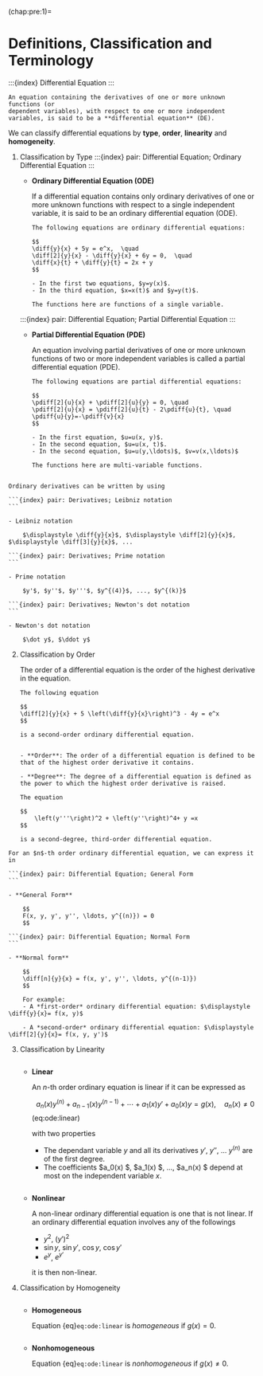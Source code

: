 <!-- ```{math}
\newcommand{\diff}[3][]{\frac{\mathrm{d}^{#1} #2}{\mathrm{d} #3^{#1}}}
\newcommand{\pdiff}[3][]{\frac{\partial^{#1} #2}{\partial #3^{#1}}}
``` -->

(chap:pre:1)=
# Definitions, Classification and Terminology

:::{index} Differential Equation
:::

```{prf:definition} Differential Equations
An equation containing the derivatives of one or more unknown functions (or
dependent variables), with respect to one or more independent variables, is said to be a **differential equation** (DE).
```

We can classify differential equations by **type**, **order**, **linearity** and **homogeneity**.

1. Classification by Type
    :::{index} pair: Differential Equation; Ordinary Differential Equation
    :::
    - **Ordinary Differential Equation (ODE)**

        If a differential equation contains only ordinary derivatives of one or more unknown functions with respect to a single independent variable, it is said to be an ordinary differential equation (ODE).

        ```{prf:example}    
        The following equations are ordinary differential equations:

        $$
        \diff{y}{x} + 5y = e^x,  \quad
        \diff[2]{y}{x} - \diff{y}{x} + 6y = 0,  \quad 
        \diff{x}{t} + \diff{y}{t} = 2x + y
        $$        

        - In the first two equations, $y=y(x)$. 
        - In the third equation, $x=x(t)$ and $y=y(t)$. 
        
        The functions here are functions of a single variable.
        ```

    :::{index} pair: Differential Equation; Partial Differential Equation
    :::
    - **Partial Differential Equation (PDE)**

        An equation involving partial derivatives of one or more unknown functions of two or more independent variables is called a partial differential equation (PDE).

        ```{prf:example}
        The following equations are partial differential equations:

        $$
        \pdiff[2]{u}{x} + \pdiff[2]{u}{y} = 0, \quad
        \pdiff[2]{u}{x} = \pdiff[2]{u}{t} - 2\pdiff{u}{t}, \quad
        \pdiff{u}{y}=-\pdiff{v}{x}
        $$

        - In the first equation, $u=u(x, y)$.
        - In the second equation, $u=u(x, t)$.
        - In the second equation, $u=u(y,\ldots)$, $v=v(x,\ldots)$

        The functions here are multi-variable functions.
        ```

```{index} Derivatives
```        

````{prf:remark} Notations of derivatives
Ordinary derivatives can be written by using

```{index} pair: Derivatives; Leibniz notation
```        

- Leibniz notation

    $\displaystyle \diff{y}{x}$, $\displaystyle \diff[2]{y}{x}$, $\displaystyle \diff[3]{y}{x}$, ...

```{index} pair: Derivatives; Prime notation
```        

- Prime notation

    $y'$, $y''$, $y'''$, $y^{(4)}$, ..., $y^{(k)}$

```{index} pair: Derivatives; Newton's dot notation
```        

- Newton's dot notation

    $\dot y$, $\ddot y$
````

2. Classification by Order

    The order of a differential equation is the order of the highest derivative in the equation.

    ```{prf:example}
    The following equation

    $$
    \diff[2]{y}{x} + 5 \left(\diff{y}{x}\right)^3 - 4y = e^x
    $$

    is a second-order ordinary differential equation.
    ```

    ```{index} pair: Differential Equation; Order and Degree
    ```

    ```{prf:remark} Order and Degree of differential equations
    - **Order**: The order of a differential equation is defined to be that of the highest order derivative it contains.

    - **Degree**: The degree of a differential equation is defined as the power to which the highest order derivative is raised.

    The equation

    $$
        \left(y'''\right)^2 + \left(y''\right)^4+ y =x
    $$

    is a second-degree, third-order differential equation.
    ```


````{prf:remark} Forms of Differential Equations
For an $n$-th order ordinary differential equation, we can express it in

```{index} pair: Differential Equation; General Form
```

- **General Form**

    $$
    F(x, y, y', y'', \ldots, y^{(n)}) = 0
    $$

```{index} pair: Differential Equation; Normal Form
```

- **Normal form**

    $$
    \diff[n]{y}{x} = f(x, y', y'', \ldots, y^{(n-1)})
    $$

    For example:
    - A *first-order* ordinary differential equation: $\displaystyle \diff{y}{x}= f(x, y)$

    - A *second-order* ordinary differential equation: $\displaystyle \diff[2]{y}{x}= f(x, y, y')$
````

3. Classification by Linearity

    ```{index} pair: Differential Equation; Linear
    ```

    - **Linear**

        An $n$-th order ordinary equation is linear if it can be expressed as

         $$
        a_n(x) y^{(n)} + a_{n-1}(x) y^{(n-1)} + \cdots + a_1(x) y' + a_0(x) y = g(x),
        \quad a_n(x)\neq 0
        $$(eq:ode:linear)

        with two properties

        - The dependant variable $y$ and all its derivatives $y'$, $y''$, ... $y^{(n)}$ are of the first degree.
        - The coefficients $a_0(x) $, $a_1(x) $, ..., $a_n(x) $ depend at most on the independent variable $x$.

    ```{index} pair: Differential Equation; Nonlinear
    ```        

    - **Nonlinear**

        A non-linear ordinary differential equation is one that is not linear. If an ordinary differential equation involves any of the followings 

        - $y^2$, $(y')^2$
        - $\sin y$, $\sin y'$, $\cos y$, $\cos y'$
        - $e^y$, $e^{y'}$

        it is then non-linear.

4. Classification by Homogeneity

    ```{index} pair: Differential Equation; Homogeneous
    ```
    - **Homogeneous**

        Equation {eq}`eq:ode:linear` is *homogeneous* if $g(x) = 0$.

    ```{index} pair: Differential Equation; Nonhomogeneous
    ```
    - **Nonhomogeneous**

        Equation {eq}`eq:ode:linear` is *nonhomogeneous* if $g(x)\neq 0$.